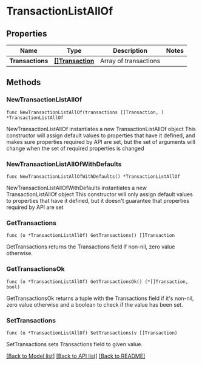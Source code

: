 # TransactionListAllOf

## Properties

Name | Type | Description | Notes
------------ | ------------- | ------------- | -------------
**Transactions** | [**[]Transaction**](Transaction.md) | Array of transactions | 

## Methods

### NewTransactionListAllOf

`func NewTransactionListAllOf(transactions []Transaction, ) *TransactionListAllOf`

NewTransactionListAllOf instantiates a new TransactionListAllOf object
This constructor will assign default values to properties that have it defined,
and makes sure properties required by API are set, but the set of arguments
will change when the set of required properties is changed

### NewTransactionListAllOfWithDefaults

`func NewTransactionListAllOfWithDefaults() *TransactionListAllOf`

NewTransactionListAllOfWithDefaults instantiates a new TransactionListAllOf object
This constructor will only assign default values to properties that have it defined,
but it doesn't guarantee that properties required by API are set

### GetTransactions

`func (o *TransactionListAllOf) GetTransactions() []Transaction`

GetTransactions returns the Transactions field if non-nil, zero value otherwise.

### GetTransactionsOk

`func (o *TransactionListAllOf) GetTransactionsOk() (*[]Transaction, bool)`

GetTransactionsOk returns a tuple with the Transactions field if it's non-nil, zero value otherwise
and a boolean to check if the value has been set.

### SetTransactions

`func (o *TransactionListAllOf) SetTransactions(v []Transaction)`

SetTransactions sets Transactions field to given value.



[[Back to Model list]](../README.md#documentation-for-models) [[Back to API list]](../README.md#documentation-for-api-endpoints) [[Back to README]](../README.md)



